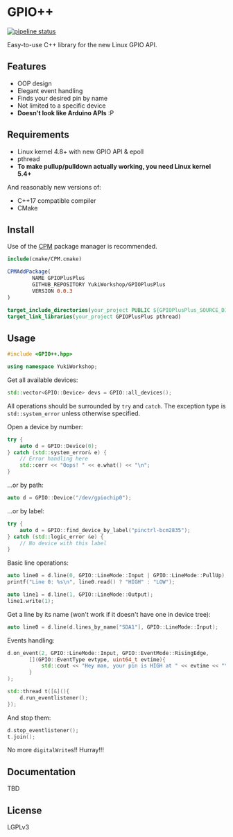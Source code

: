 # GPIO++
[![pipeline status](https://gitlab.com/ReimuNotMoe/GPIOPlusPlus/badges/master/pipeline.svg)](https://gitlab.com/ReimuNotMoe/GPIOPlusPlus/-/commits/master)

Easy-to-use C++ library for the new Linux GPIO API.

## Features
-  OOP design
-  Elegant event handling
-  Finds your desired pin by name
-  Not limited to a specific device
-  **Doesn't look like Arduino APIs** :P

## Requirements
-  Linux kernel 4.8+ with new GPIO API & epoll
-  pthread
-  **To make pullup/pulldown actually working, you need Linux kernel 5.4+**

And reasonably new versions of:
-  C++17 compatible compiler
-  CMake

## Install
Use of the [CPM](https://github.com/TheLartians/CPM.cmake) package manager is recommended.

```cmake
include(cmake/CPM.cmake)

CPMAddPackage(
        NAME GPIOPlusPlus
        GITHUB_REPOSITORY YukiWorkshop/GPIOPlusPlus
        VERSION 0.0.3
)

target_include_directories(your_project PUBLIC ${GPIOPlusPlus_SOURCE_DIR})
target_link_libraries(your_project GPIOPlusPlus pthread)
```

## Usage
```cpp
#include <GPIO++.hpp>

using namespace YukiWorkshop;
```

Get all available devices:

```cpp
std::vector<GPIO::Device> devs = GPIO::all_devices();
```

All operations should be surrounded by `try` and `catch`.
The exception type is `std::system_error` unless otherwise specified.

Open a device by number:
```cpp
try {
    auto d = GPIO::Device(0);
} catch (std::system_error& e) {
    // Error handling here
    std::cerr << "Oops! " << e.what() << "\n";
}
```

...or by path:
```cpp
auto d = GPIO::Device("/dev/gpiochip0");
```

...or by label:
```cpp
try {
    auto d = GPIO::find_device_by_label("pinctrl-bcm2835");
} catch (std::logic_error &e) {
    // No device with this label
}
```

Basic line operations:
```cpp
auto line0 = d.line(0, GPIO::LineMode::Input | GPIO::LineMode::PullUp);
printf("Line 0: %s\n", line0.read() ? "HIGH" : "LOW");

auto line1 = d.line(1, GPIO::LineMode::Output);
line1.write(1);
```

Get a line by its name (won't work if it doesn't have one in device tree):
```cpp
auto line0 = d.line(d.lines_by_name["SDA1"], GPIO::LineMode::Input);
```

Events handling:
```cpp
d.on_event(2, GPIO::LineMode::Input, GPIO::EventMode::RisingEdge,
       [](GPIO::EventType evtype, uint64_t evtime){
           std::cout << "Hey man, your pin is HIGH at " << evtime << "\n";
       }
);

std::thread t([&](){
    d.run_eventlistener();
});
```

And stop them:
```cpp
d.stop_eventlistener();
t.join();
```

No more `digitalWrite`s!! Hurray!!!

## Documentation
TBD

## License
LGPLv3